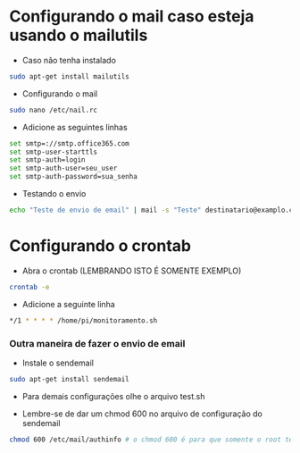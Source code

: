 # Configurando o mail caso esteja usando o mailutils
- Caso não tenha instalado
```bash
sudo apt-get install mailutils
```
- Configurando o mail
```bash
sudo nano /etc/nail.rc
```
- Adicione as seguintes linhas
```bash
set smtp=://smtp.office365.com
set smtp-user-starttls
set smtp-auth=login
set smtp-auth-user=seu_user
set smtp-auth-password=sua_senha
```
- Testando o envio
```bash
echo "Teste de envio de email" | mail -s "Teste" destinatario@examplo.com.br
```

# Configurando o crontab
- Abra o crontab (LEMBRANDO ISTO É SOMENTE EXEMPLO)
```bash
crontab -e
```
- Adicione a seguinte linha
```bash
*/1 * * * * /home/pi/monitoramento.sh
```

### Outra maneira de fazer o envio de email
- Instale o sendemail
```bash
sudo apt-get install sendemail
```
- Para demais configurações olhe o arquivo test.sh

- Lembre-se de dar um chmod 600 no arquivo de configuração do sendemail
```bash
chmod 600 /etc/mail/authinfo # o chmod 600 é para que somente o root tenha acesso ao arquivo
```